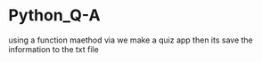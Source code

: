 # Python_Q-A
using a function maethod via we make a quiz app
then its save the information to the txt file 

